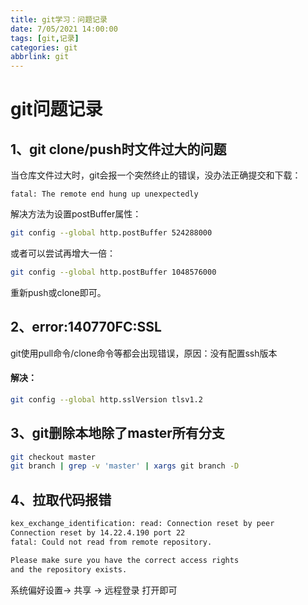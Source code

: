 ```yaml
---
title: git学习：问题记录
date: 7/05/2021 14:00:00
tags: [git,记录]
categories: git
abbrlink: git
---
```


# git问题记录

## 1、git clone/push时文件过大的问题

当仓库文件过大时，git会报一个突然终止的错误，没办法正确提交和下载：

`fatal: The remote end hung up unexpectedly`

解决方法为设置postBuffer属性：

```bash
git config --global http.postBuffer 524288000
```

或者可以尝试再增大一倍：

```bash
git config --global http.postBuffer 1048576000
```

重新push或clone即可。

## 2、error:140770FC:SSL

git使用pull命令/clone命令等都会出现错误，原因：没有配置ssh版本

#### 解决：

```bash
git config --global http.sslVersion tlsv1.2 
```

## 3、git删除本地除了master所有分支

```bash
git checkout master
git branch | grep -v 'master' | xargs git branch -D
```

## 4、拉取代码报错

```bash
kex_exchange_identification: read: Connection reset by peer
Connection reset by 14.22.4.190 port 22
fatal: Could not read from remote repository.

Please make sure you have the correct access rights
and the repository exists.
```

系统偏好设置-> 共享 -> 远程登录 打开即可
